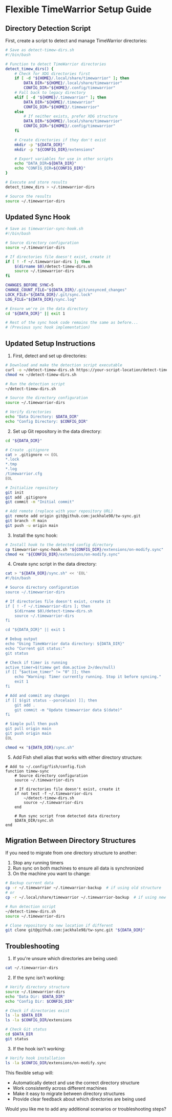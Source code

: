 # Flexible TimeWarrior Setup Guide

## Directory Detection Script

First, create a script to detect and manage TimeWarrior directories:

```bash
# Save as detect-timew-dirs.sh
#!/bin/bash

# Function to detect TimeWarrior directories
detect_timew_dirs() {
    # Check for XDG directories first
    if [ -d "${HOME}/.local/share/timewarrior" ]; then
        DATA_DIR="${HOME}/.local/share/timewarrior"
        CONFIG_DIR="${HOME}/.config/timewarrior"
    # Fall back to legacy directory
    elif [ -d "${HOME}/.timewarrior" ]; then
        DATA_DIR="${HOME}/.timewarrior"
        CONFIG_DIR="${HOME}/.timewarrior"
    else
        # If neither exists, prefer XDG structure
        DATA_DIR="${HOME}/.local/share/timewarrior"
        CONFIG_DIR="${HOME}/.config/timewarrior"
    fi

    # Create directories if they don't exist
    mkdir -p "${DATA_DIR}"
    mkdir -p "${CONFIG_DIR}/extensions"

    # Export variables for use in other scripts
    echo "DATA_DIR=${DATA_DIR}"
    echo "CONFIG_DIR=${CONFIG_DIR}"
}

# Execute and store results
detect_timew_dirs > ~/.timewarrior-dirs

# Source the results
source ~/.timewarrior-dirs
```

## Updated Sync Hook

```bash
# Save as timewarrior-sync-hook.sh
#!/bin/bash

# Source directory configuration
source ~/.timewarrior-dirs

# If directories file doesn't exist, create it
if [ ! -f ~/.timewarrior-dirs ]; then
    $(dirname $0)/detect-timew-dirs.sh
    source ~/.timewarrior-dirs
fi

CHANGES_BEFORE_SYNC=5
CHANGE_COUNT_FILE="${DATA_DIR}/.git/unsynced_changes"
LOCK_FILE="${DATA_DIR}/.git/sync.lock"
LOG_FILE="${DATA_DIR}/sync.log"

# Ensure we're in the data directory
cd "${DATA_DIR}" || exit 1

# Rest of the sync hook code remains the same as before...
# (Previous sync hook implementation)
```

## Updated Setup Instructions

1. First, detect and set up directories:
```bash
# Download and make the detection script executable
curl -o ~/detect-timew-dirs.sh https://your-script-location/detect-timew-dirs.sh
chmod +x ~/detect-timew-dirs.sh

# Run the detection script
~/detect-timew-dirs.sh

# Source the directory configuration
source ~/.timewarrior-dirs

# Verify directories
echo "Data Directory: $DATA_DIR"
echo "Config Directory: $CONFIG_DIR"
```

2. Set up Git repository in the data directory:
```bash
cd "${DATA_DIR}"

# Create .gitignore
cat > .gitignore << EOL
*.lock
*.tmp
*.log
/timewarrior.cfg
EOL

# Initialize repository
git init
git add .gitignore
git commit -m "Initial commit"

# Add remote (replace with your repository URL)
git remote add origin git@github.com:jackhale98/tw-sync.git
git branch -M main
git push -u origin main
```

3. Install the sync hook:
```bash
# Install hook to the detected config directory
cp timewarrior-sync-hook.sh "${CONFIG_DIR}/extensions/on-modify.sync"
chmod +x "${CONFIG_DIR}/extensions/on-modify.sync"
```

4. Create sync script in the data directory:
```bash
cat > "${DATA_DIR}/sync.sh" << 'EOL'
#!/bin/bash

# Source directory configuration
source ~/.timewarrior-dirs

# If directories file doesn't exist, create it
if [ ! -f ~/.timewarrior-dirs ]; then
    $(dirname $0)/detect-timew-dirs.sh
    source ~/.timewarrior-dirs
fi

cd "${DATA_DIR}" || exit 1

# Debug output
echo "Using TimeWarrior data directory: ${DATA_DIR}"
echo "Current git status:"
git status

# Check if timer is running
active_timer=$(timew get dom.active 2>/dev/null)
if [[ "$active_timer" != "0" ]]; then
    echo "Warning: Timer currently running. Stop it before syncing."
    exit 1
fi

# Add and commit any changes
if [[ $(git status --porcelain) ]]; then
    git add .
    git commit -m "Update timewarrior data $(date)"
fi

# Simple pull then push
git pull origin main
git push origin main
EOL

chmod +x "${DATA_DIR}/sync.sh"
```

5. Add Fish shell alias that works with either directory structure:
```fish
# Add to ~/.config/fish/config.fish
function timew-sync
    # Source directory configuration
    source ~/.timewarrior-dirs
    
    # If directories file doesn't exist, create it
    if not test -f ~/.timewarrior-dirs
        ~/detect-timew-dirs.sh
        source ~/.timewarrior-dirs
    end
    
    # Run sync script from detected data directory
    $DATA_DIR/sync.sh
end
```

## Migration Between Directory Structures

If you need to migrate from one directory structure to another:

1. Stop any running timers
2. Run sync on both machines to ensure all data is synchronized
3. On the machine you want to change:
```bash
# Backup current data
cp -r ~/.timewarrior ~/.timewarrior-backup  # if using old structure
# or
cp -r ~/.local/share/timewarrior ~/.timewarrior-backup  # if using new structure

# Run detection script
~/detect-timew-dirs.sh
source ~/.timewarrior-dirs

# Clone repository to new location if different
git clone git@github.com:jackhale98/tw-sync.git "${DATA_DIR}"
```

## Troubleshooting

1. If you're unsure which directories are being used:
```bash
cat ~/.timewarrior-dirs
```

2. If the sync isn't working:
```bash
# Verify directory structure
source ~/.timewarrior-dirs
echo "Data Dir: $DATA_DIR"
echo "Config Dir: $CONFIG_DIR"

# Check if directories exist
ls -la $DATA_DIR
ls -la $CONFIG_DIR/extensions

# Check Git status
cd $DATA_DIR
git status
```

3. If the hook isn't working:
```bash
# Verify hook installation
ls -la $CONFIG_DIR/extensions/on-modify.sync
```

This flexible setup will:
- Automatically detect and use the correct directory structure
- Work consistently across different machines
- Make it easy to migrate between directory structures
- Provide clear feedback about which directories are being used

Would you like me to add any additional scenarios or troubleshooting steps?
